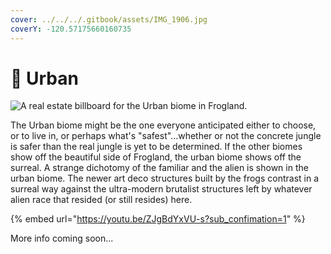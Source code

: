 ```yaml
---
cover: ../../../.gitbook/assets/IMG_1906.jpg
coverY: -120.57175660160735
---
```


# 🏨 Urban

![A real estate billboard for the Urban biome in Frogland. ](https://imgur.com/iYL09zL.jpg)

The Urban biome might be the one everyone anticipated either to choose, or to live in, or perhaps what's "safest"...whether or not the concrete jungle is safer than the real jungle is yet to be determined. If the other biomes show off the beautiful side of Frogland, the urban biome shows off the surreal. A strange dichotomy of the familiar and the alien is shown in the urban biome. The newer art deco structures built by the frogs contrast in a surreal way against the ultra-modern brutalist structures left by whatever alien race that resided (or still resides) here.

{% embed url="https://youtu.be/ZJgBdYxVU-s?sub_confimation=1" %}

More info coming soon...
